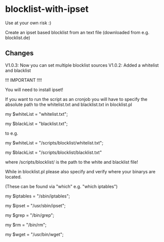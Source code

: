 blocklist-with-ipset
====================
Use at your own risk :)

Create an ipset based blocklist from an text file (downloaded from e.g. blocklist.de)

Changes
--------
V1.0.3: Now you can set multiple blocklist sources
V1.0.2: Added a whitelist and blacklist


!!! IMPORTANT !!!!

You will need to install ipset!


If you want to run the script as an cronjob you will have to specify the absolute path to the whitelist.txt and blacklist.txt in blocklist.pl

my $whiteList = "whitelist.txt";

my $blackList = "blacklist.txt";

to e.g.

my $whiteList = "/scripts/blocklist/whitelist.txt";

my $blackList = "/scripts/blocklist/blacklist.txt"

where /scripts/blocklist/ is the path to the white and blacklist file!


While in blocklist.pl please also specify and verify where your binarys are located.

(These can be found via "which" e.g. "which iptables")

my $iptables = "/sbin/iptables";

my $ipset = "/usr/sbin/ipset";

my $grep = "/bin/grep";

my $rm = "/bin/rm";

my $wget = "/usr/bin/wget";


